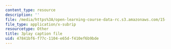 ```yaml
---
content_type: resource
description: ''
file: /media/https%3A/open-learning-course-data-rc.s3.amazonaws.com/15-401-finance-theory-i-fall-2008/47841bf6f77c1104e65df410ef6b9bde_a5PF2PcElV0.srt
file_type: application/x-subrip
resourcetype: Other
title: 3play caption file
uid: 47841bf6-f77c-1104-e65d-f410ef6b9bde
---
```

